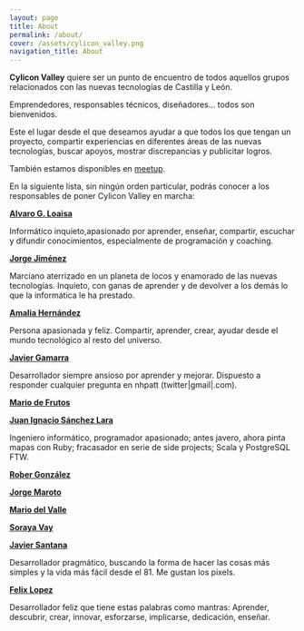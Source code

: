 ```yaml
---
layout: page
title: About
permalink: /about/
cover: /assets/cylicon_valley.png
navigation_title: About
---
```

**Cylicon Valley** quiere ser un punto de encuentro de todos aquellos grupos relacionados con las nuevas tecnologías de Castilla y León. 

Emprendedores, responsables técnicos, diseñadores&#8230; todos son bienvenidos.
  
Este el lugar desde el que deseamos ayudar a que todos los que tengan un proyecto, compartir experiencias en diferentes áreas de las nuevas tecnologías, buscar apoyos, mostrar discrepancias y publicitar logros.

También estamos disponibles en [meetup](https://www.meetup.com/es-ES/Cylicon-Valley/).

En la siguiente lista, sin ningún orden particular, podrás conocer a los responsables de poner Cylicon Valley en marcha:
  
<a href="http://twitter.com/@aloaisa" target="_blank"><strong>Alvaro G. Loaisa</strong></a>
  
Informático inquieto,apasionado por aprender, enseñar, compartir, escuchar y difundir conocimientos, especialmente de programación y coaching.
  
<a href="http://twitter.com/@semurat" target="_blank"><strong>Jorge Jiménez</strong></a>
  
Marciano aterrizado en un planeta de locos y enamorado de las nuevas tecnologías. Inquieto, con ganas de aprender y de devolver a los demás lo que la informática le ha prestado.
  
<a href="http://twitter.com/@amaliahern" target="_blank"><strong>Amalia Hernández</strong> </a>
  
Persona apasionada y feliz. Compartir, aprender, crear, ayudar desde el mundo tecnológico al resto del universo.

<a href="http://twitter.com/@nhpatt" target="_blank"><strong>Javier Gamarra</strong></a>

Desarrollador siempre ansioso por aprender y mejorar. Dispuesto a responder cualquier pregunta en nhpatt (twitter\|gmail\|.com).

<a href="http://twitter.com/@ethervoid" target="_blank"><strong>Mario de Frutos</strong></a>

<a href="http://twitter.com/@juanignaciosl" target="_blank"><strong>Juan Ignacio Sánchez Lara</strong></a>

Ingeniero informático, programador apasionado; antes javero, ahora pinta mapas con Ruby; fracasador en serie de side projects; Scala y PostgreSQL FTW.

<a href="http://twitter.com/@robergd" target="_blank"><strong>Rober González</strong></a>

<a href="http://twitter.com/@patoroco" target="_blank"><strong>Jorge Maroto</strong></a>

<a href="http://twitter.com/@maduil" target="_blank"><strong>Mario del Valle</strong></a>

<a href="http://twitter.com/@sorayavay" target="_blank"><strong>Soraya Vay</strong></a>

<a href="http://twitter.com/@javisantana" target="_blank"><strong>Javier Santana</strong></a>
  
Desarrollador pragmático, buscando la forma de hacer las cosas más simples y la vida más fácil desde el 81. Me gustan los pixels.
  
<a href="http://twitter.com/@flopezluis" target="_blank"><strong>Felix Lopez</strong></a>
  
Desarrollador feliz que tiene estas palabras como mantras: Aprender, descubrir, crear, innovar, esforzarse, implicarse, dedicación, enseñar.
